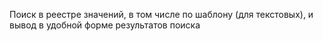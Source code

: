 Поиск в реестре значений, в том числе по шаблону (для тексто­вых), и вывод в удобной форме результатов поиска